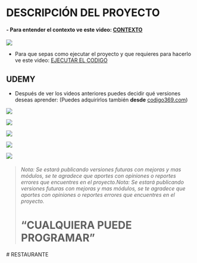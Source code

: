 # **DESCRIPCIÓN DEL PROYECTO**
#### - Para entender el contexto ve este video: [CONTEXTO](https://youtu.be/zmYS1JDpzTE "CONTEXTO")
[![](https://i.ibb.co/hLvjtBV/Diapositiva1.png)](https://youtu.be/zmYS1JDpzTE "![](https://i.ibb.co/hLvjtBV/Diapositiva1.png)")
- Para que sepas como ejecutar el proyecto y que requieres para hacerlo ve este video: [EJECUTAR EL CODIGO](https://youtu.be/KvTDUzyX5NI "EJECUTAR EL CODIGO")

## UDEMY
- Después de ver los videos anteriores puedes decidir qué versiones deseas aprender: (Puedes adquirirlos también **desde** [codigo369.com](https://codigo369.com/ "codigo369.com"))

![](https://i.ibb.co/N1qhTCr/Diapositiva6.png)

![](https://i.ibb.co/znfBMQV/Diapositiva7.png)

![](https://i.ibb.co/ymzXKbN/Diapositiva8.png)

![](https://i.ibb.co/wzX9f6f/Diapositiva9.png)

![](https://i.ibb.co/wRcs2xG/127.png)

> ###### Nota: Se estará publicando versiones futuras con mejoras y mas módulos, se te agradece que aportes con opiniones o reportes errores que encuentres en el proyecto.Nota: Se estará publicando versiones futuras con mejoras y mas módulos, se te agradece que aportes con opiniones o reportes errores que encuentres en el proyecto.
> # “CUALQUIERA PUEDE PROGRAMAR”
#   R E S T A U R A N T E 
 
 
